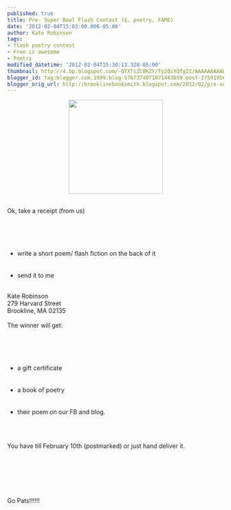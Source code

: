 ```yaml
---
published: true
title: Pre- Super Bowl Flash Contest ($, poetry, FAME)
date: '2012-02-04T15:03:00.006-05:00'
author: Kate Robinson
tags:
- flash poetry contest
- Free is awesome
- Poetry
modified_datetime: '2012-02-04T15:30:13.328-05:00'
thumbnail: http://4.bp.blogspot.com/-QTXTiZCOKZY/Ty2QiYQfgII/AAAAAAAAAWk/AY0nkhgR08Y/s72-c/reeee.bmp
blogger_id: tag:blogger.com,1999:blog-5767374071871443859.post-2759195640655894551
blogger_orig_url: http://brooklinebooksmith.blogspot.com/2012/02/pre-super-bowl-flash-contest-poetry.html
---
```


<p align="center"><a href="http://4.bp.blogspot.com/-QTXTiZCOKZY/Ty2QiYQfgII/AAAAAAAAAWk/AY0nkhgR08Y/s1600/reeee.bmp"><img style="WIDTH: 219px; HEIGHT: 218px; CURSOR: hand" id="BLOGGER_PHOTO_ID_5705375223249862786" border="0" alt="" src="http://4.bp.blogspot.com/-QTXTiZCOKZY/Ty2QiYQfgII/AAAAAAAAAWk/AY0nkhgR08Y/s400/reeee.bmp" /></a></p><br /><span id="SPELLING_ERROR_0" class="blsp-spelling-error">Ok</span>, take a <span id="SPELLING_ERROR_1" class="blsp-spelling-corrected">receipt</span> (from us)<br /><br /><br /><ul><br /><br /><li>write a short poem/ flash fiction on the back of it</li><br /><br /><li>send it to me</li></ul><br />Kate Robinson<br />279 Harvard Street<br /><span id="SPELLING_ERROR_2" class="blsp-spelling-error">Brookline</span>, MA 02135<br /><br />The winner will get:<br /><br /><br /><ul><br /><br /><li>a gift certificate </li><br /><br /><li>a book of poetry</li><br /><br /><li>their poem on our <span id="SPELLING_ERROR_3" class="blsp-spelling-error">FB</span> and blog.</li></ul><br /><br /><p>You have till February 10<span id="SPELLING_ERROR_4" class="blsp-spelling-error">th</span> (postmarked) or just hand deliver it.</p><br /><br /><p></p><br /><br /><p>Go Pats!!!!!!<br /></p><br /><br /><p></p><a href="http://3.bp.blogspot.com/-DUYxZ3FWtcs/Ty2QBbni2UI/AAAAAAAAAWY/3gTQItsRkUk/s1600/dana.bmp"></a>